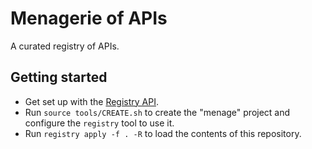 # Menagerie of APIs

A curated registry of APIs.

## Getting started

- Get set up with the [Registry API](https://github.com/apigee/registry).
- Run `source tools/CREATE.sh` to create the "menage" project and configure the `registry` tool to use it.
- Run `registry apply -f . -R` to load the contents of this repository.
